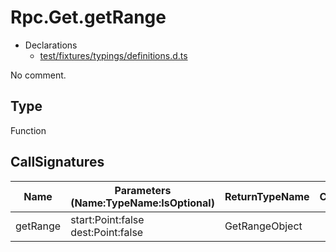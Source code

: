 # Rpc.Get.getRange

* Declarations
  * [test/fixtures/typings/definitions.d.ts](/test/fixtures/typings/definitions.d.ts#L67)

No comment.

## Type

Function

## CallSignatures

Name|Parameters (Name:TypeName:IsOptional)|ReturnTypeName|Comment
---|---|---|---
getRange|start:Point:false dest:Point:false |GetRangeObject|
